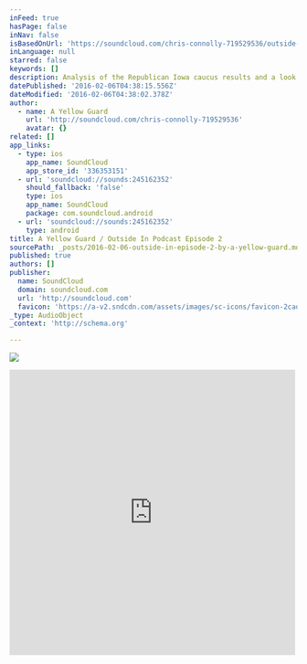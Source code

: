 ```yaml
---
inFeed: true
hasPage: false
inNav: false
isBasedOnUrl: 'https://soundcloud.com/chris-connolly-719529536/outside-in-episode-2'
inLanguage: null
starred: false
keywords: []
description: Analysis of the Republican Iowa caucus results and a look ahead to Iowa and the Democratic primary.
datePublished: '2016-02-06T04:38:15.556Z'
dateModified: '2016-02-06T04:38:02.378Z'
author:
  - name: A Yellow Guard
    url: 'http://soundcloud.com/chris-connolly-719529536'
    avatar: {}
related: []
app_links:
  - type: ios
    app_name: SoundCloud
    app_store_id: '336353151'
  - url: 'soundcloud://sounds:245162352'
    should_fallback: 'false'
    type: ios
    app_name: SoundCloud
    package: com.soundcloud.android
  - url: 'soundcloud://sounds:245162352'
    type: android
title: A Yellow Guard / Outside In Podcast Episode 2
sourcePath: _posts/2016-02-06-outside-in-episode-2-by-a-yellow-guard.md
published: true
authors: []
publisher:
  name: SoundCloud
  domain: soundcloud.com
  url: 'http://soundcloud.com'
  favicon: 'https://a-v2.sndcdn.com/assets/images/sc-icons/favicon-2cadd14b.ico'
_type: AudioObject
_context: 'http://schema.org'

---
```

![](https://the-grid-user-content.s3-us-west-2.amazonaws.com/abf517d8-ad67-46ee-abbc-4f9897591a07.png)

<iframe src="https://cdn.embedly.com/widgets/media.html?src=https%3A%2F%2Fw.soundcloud.com%2Fplayer%2F%3Fvisual%3Dtrue%26url%3Dhttp%253A%252F%252Fapi.soundcloud.com%252Ftracks%252F245162352%26show_artwork%3Dtrue&amp;url=https%3A%2F%2Fsoundcloud.com%2Fchris-connolly-719529536%2Foutside-in-episode-2&amp;image=http%3A%2F%2Fi1.sndcdn.com%2Fartworks-000145652438-ytmvm9-t500x500.jpg&amp;key=b7d04c9b404c499eba89ee7072e1c4f7&amp;type=text%2Fhtml&amp;schema=soundcloud" width="500" height="500" scrolling="no" frameborder="0" allowfullscreen="allowfullscreen" style=""></iframe>
